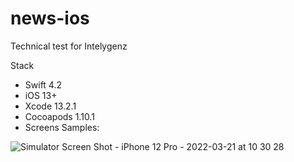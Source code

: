 # news-ios
Technical test for Intelygenz

Stack

* Swift 4.2
* iOS 13+
* Xcode 13.2.1
* Cocoapods 1.10.1
* Screens Samples:

![Simulator Screen Shot - iPhone 12 Pro - 2022-03-21 at 10 30 28](https://user-images.githubusercontent.com/16417174/159234887-55d3ac19-1de1-4197-82f3-d64d324b32ca.png)
